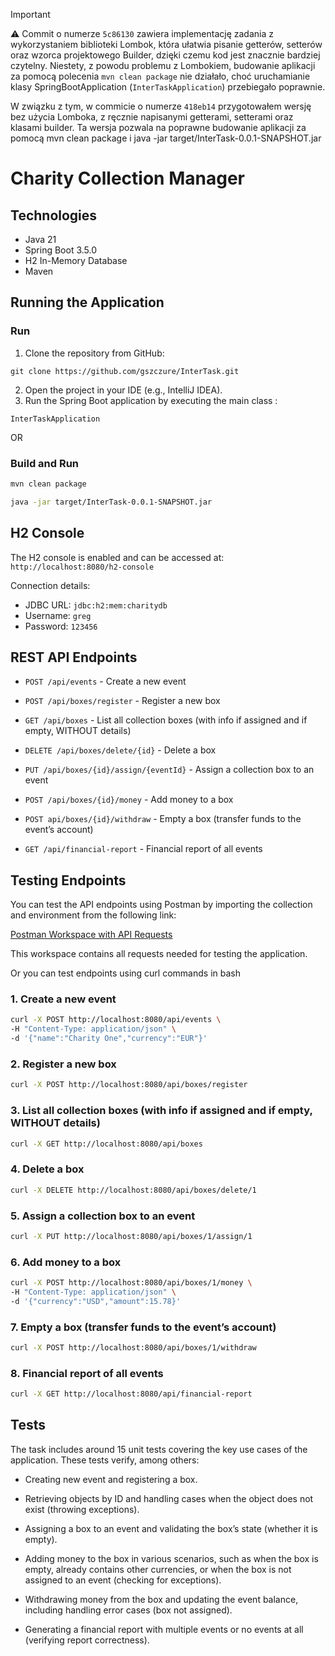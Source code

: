 > [!IMPORTANT]
> 
>⚠️ Commit o numerze `5c86130` zawiera implementację zadania z wykorzystaniem biblioteki Lombok, która ułatwia pisanie getterów, setterów oraz wzorca projektowego Builder, dzięki czemu kod jest znacznie bardziej czytelny. Niestety, z powodu problemu z Lombokiem, budowanie aplikacji za pomocą polecenia `mvn clean package` nie działało, choć uruchamianie klasy SpringBootApplication (`InterTaskApplication`) przebiegało poprawnie.
> 
>W związku z tym, w commicie o numerze `418eb14` przygotowałem wersję bez użycia Lomboka, z ręcznie napisanymi getterami, setterami oraz klasami builder. Ta wersja pozwala na poprawne budowanie aplikacji za pomocą mvn clean package i java -jar target/InterTask-0.0.1-SNAPSHOT.jar

# Charity Collection Manager

## Technologies

- Java 21
- Spring Boot 3.5.0
- H2 In-Memory Database
- Maven

## Running the Application

### Run 
1. Clone the repository from GitHub:

`git clone https://github.com/gszczure/InterTask.git`

2. Open the project in your IDE (e.g., IntelliJ IDEA).
3. Run the Spring Boot application by executing the main class :

`InterTaskApplication`

OR

### Build and Run
```bash
mvn clean package
```
```bash
java -jar target/InterTask-0.0.1-SNAPSHOT.jar
```

## H2 Console

The H2 console is enabled and can be accessed at:
`http://localhost:8080/h2-console`

Connection details:
- JDBC URL: `jdbc:h2:mem:charitydb`
- Username: `greg`
- Password: `123456`

## REST API Endpoints

- `POST /api/events` - Create a new event


- `POST /api/boxes/register` - Register a new box


- `GET /api/boxes` - List all collection boxes (with info if assigned and if empty, WITHOUT details)


- `DELETE /api/boxes/delete/{id}` - Delete a box


- `PUT /api/boxes/{id}/assign/{eventId}` - Assign a collection box to an event


- `POST /api/boxes/{id}/money` - Add money to a box


- `POST api/boxes/{id}/withdraw` - Empty a box (transfer funds to the event’s account)


- `GET /api/financial-report` - Financial report of all events

## Testing Endpoints

You can test the API endpoints using Postman by importing the collection and environment from the following link:

[Postman Workspace with API Requests](https://web.postman.co/1cc9c392-de77-44ac-83ad-8f94b7796ef3)

This workspace contains all requests needed for testing the application.

Or you can test endpoints using curl commands in bash

### 1. Create a new event
```bash
curl -X POST http://localhost:8080/api/events \
-H "Content-Type: application/json" \
-d '{"name":"Charity One","currency":"EUR"}'
```
### 2. Register a new box
```bash
curl -X POST http://localhost:8080/api/boxes/register
```
### 3. List all collection boxes (with info if assigned and if empty, WITHOUT details)
```bash
curl -X GET http://localhost:8080/api/boxes
```
### 4. Delete a box
```bash
curl -X DELETE http://localhost:8080/api/boxes/delete/1
```
### 5. Assign a collection box to an event
```bash
curl -X PUT http://localhost:8080/api/boxes/1/assign/1
```
### 6. Add money to a box
```bash
curl -X POST http://localhost:8080/api/boxes/1/money \
-H "Content-Type: application/json" \
-d '{"currency":"USD","amount":15.78}'
```
### 7. Empty a box (transfer funds to the event’s account)
```bash
curl -X POST http://localhost:8080/api/boxes/1/withdraw
```
### 8. Financial report of all events
```bash
curl -X GET http://localhost:8080/api/financial-report
```

## Tests

The task includes around 15 unit tests covering the key use cases of the application. These tests verify, among others:

- Creating new event and registering a box.


- Retrieving objects by ID and handling cases when the object does not exist (throwing exceptions).


- Assigning a box to an event and validating the box’s state (whether it is empty).


- Adding money to the box in various scenarios, such as when the box is empty, already contains other currencies, or when the box is not assigned to an event (checking for exceptions).


- Withdrawing money from the box and updating the event balance, including handling error cases (box not assigned).


- Generating a financial report with multiple events or no events at all (verifying report correctness).
